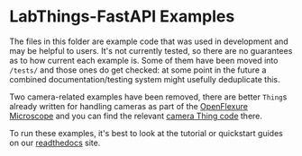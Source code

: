 # LabThings-FastAPI Examples

The files in this folder are example code that was used in development and may be helpful to users. It's not currently tested, so there are no guarantees as to how current each example is. Some of them have been moved into `/tests/` and those ones do get checked: at some point in the future a combined documentation/testing system might usefully deduplicate this.

Two camera-related examples have been removed, there are better `Thing`s already written for handling cameras as part of the [OpenFlexure Microscope] and you can find the relevant [camera Thing code] there.

To run these examples, it's best to look at the tutorial or quickstart guides on our [readthedocs] site.

[readthedocs]: https://labthings-fastapi.readthedocs.io/
[OpenFlexure Microscope]: https://openflexure.org/
[camera Thing code]: https://gitlab.com/openflexure/openflexure-microscope-server/-/tree/v3/src/openflexure_microscope_server/things/camera?ref_type=heads
